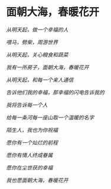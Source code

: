 # 面朝大海，春暖花开

*从明天起，做一个幸福的人*

*喂马，劈柴，周游世界*

*从明天起，关心粮食和蔬菜*

*我有一所房子，面朝大海，春暖花开*

*从明天起，和每一个亲人通信*

*告诉他们我的幸福，那幸福的闪电告诉我的*

*我将告诉每一个人*

*给每一条河每一座山取一个温暖的名字*

*陌生人，我也为你祝福*

*愿你有一个灿烂的前程*

*愿你有情人终成眷属*

*愿你在尘世获的幸福*

*我也愿面朝大海，春暖花开*